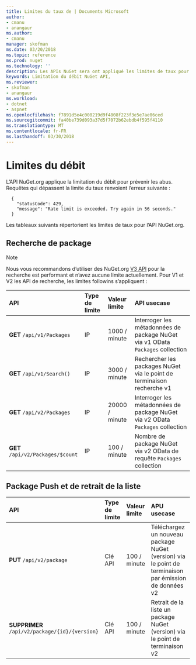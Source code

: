 ```yaml
---
title: Limites du taux de | Documents Microsoft
author:
- cmanu
- anangaur
ms.author:
- cmanu
manager: skofman
ms.date: 03/20/2018
ms.topic: reference
ms.prod: nuget
ms.technology: ''
description: Les APIs NuGet sera ont appliqué les limites de taux pour prévenir les abus.
keywords: Limitation du débit NuGet API,
ms.reviewer:
- skofman
- anangaur
ms.workload:
- dotnet
- aspnet
ms.openlocfilehash: f7891d5e4c008219d9f4808f223f3e5e7ae06ced
ms.sourcegitcommit: fa40be739d093a37d5f7072b62ebdb4f595f4110
ms.translationtype: MT
ms.contentlocale: fr-FR
ms.lasthandoff: 03/30/2018
---
```

# <a name="rate-limits"></a>Limites du débit

L’API NuGet.org applique la limitation du débit pour prévenir les abus. Requêtes qui dépassent la limite du taux renvoient l’erreur suivante : 

  ~~~
    {
      "statusCode": 429,
      "message": "Rate limit is exceeded. Try again in 56 seconds."
    }
  ~~~

Les tableaux suivants répertorient les limites de taux pour l’API NuGet.org.

## <a name="package-search"></a>Recherche de package

> [!Note]
> Nous vous recommandons d’utiliser des NuGet.org [V3 API](https://docs.microsoft.com/nuget/api/search-query-service-resource) pour la recherche est performant et n’avez aucune limite actuellement. Pour V1 et V2 les API de recherche, les limites followins s’appliquent :


| API | Type de limite | Valeur limite | API usecase |
|:---|:---|:---|:---|
**GET** `/api/v1/Packages` | IP | 1000 / minute | Interroger les métadonnées de package NuGet via v1 OData `Packages` collection |
**GET** `/api/v1/Search()` | IP | 3000 / minute | Rechercher les packages NuGet via le point de terminaison recherche v1 | 
**GET** `/api/v2/Packages` | IP | 20000 / minute | Interroger les métadonnées de package NuGet via v2 OData `Packages` collection | 
**GET** `/api/v2/Packages/$count` | IP | 100 / minute | Nombre de package NuGet via v2 OData de requête `Packages` collection | 

## <a name="package-push-and-unlist"></a>Package Push et de retrait de la liste

| API | Type de limite | Valeur limite | APU usecase | 
|:---|:---|:---|:--- |
**PUT** `/api/v2/package` | Clé API | 100 / minute | Téléchargez un nouveau package NuGet (version) via le point de terminaison par émission de données v2 
**SUPPRIMER** `/api/v2/package/{id}/{version}` | Clé API | 100 / minute | Retrait de la liste un package NuGet (version) via le point de terminaison v2 
